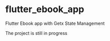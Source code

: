 # flutter_ebook_app
 Flutter Ebook app with Getx State Management


The project is still in progress
